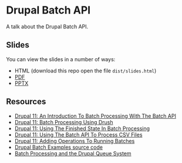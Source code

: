 # Drupal Batch API
A talk about the Drupal Batch API.

## Slides

You can view the slides in a number of ways:

- HTML (download this repo open the file `dist/slides.html`)
- [PDF](https://github.com/hashbangcode/drupal-batch-api-talk/blob/main/dist/slides.pdf)
- [PPTX](https://github.com/hashbangcode/drupal-batch-api-talk/blob/main/dist/slides.pptx)

## Resources

- [Drupal 11: An Introduction To Batch Processing With The Batch API](https://www.hashbangcode.com/article/drupal-11-introduction-batch-processing-batch-api)
- [Drupal 11: Batch Processing Using Drush](https://www.hashbangcode.com/article/drupal-11-batch-processing-using-drush)
- [Drupal 11: Using The Finished State In Batch Processing](https://www.hashbangcode.com/article/drupal-11-using-finished-state-batch-processing)
- [Drupal 11: Using The Batch API To Process CSV Files](https://www.hashbangcode.com/article/drupal-11-using-batch-api-process-csv-files)
- [Drupal 11: Adding Operations To Running Batches](https://www.hashbangcode.com/article/drupal-11-adding-operations-running-batches)
- [Drupal Batch Examples source code](https://github.com/hashbangcode/drupal_batch_examples/)
- [Batch Processing and the Drupal Queue System](https://www.drupalatyourfingertips.com/bq)

